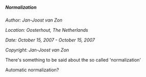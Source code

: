 ﻿##### ***Normalization***
*Author: Jan-Joost van Zon*

*Location: Oosterhout, The Netherlands*

*Date: October 15, 2007 - October 15, 2007*

*Copyright: Jan-Joost van Zon*

There's something to be said about the so called 'normalization'

Automatic normalization?

